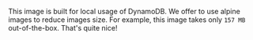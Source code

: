 This image is built for local usage of DynamoDB.
We offer to use alpine images to reduce images size.
For example, this image takes only `157 MB` out-of-the-box.
That's quite nice!
